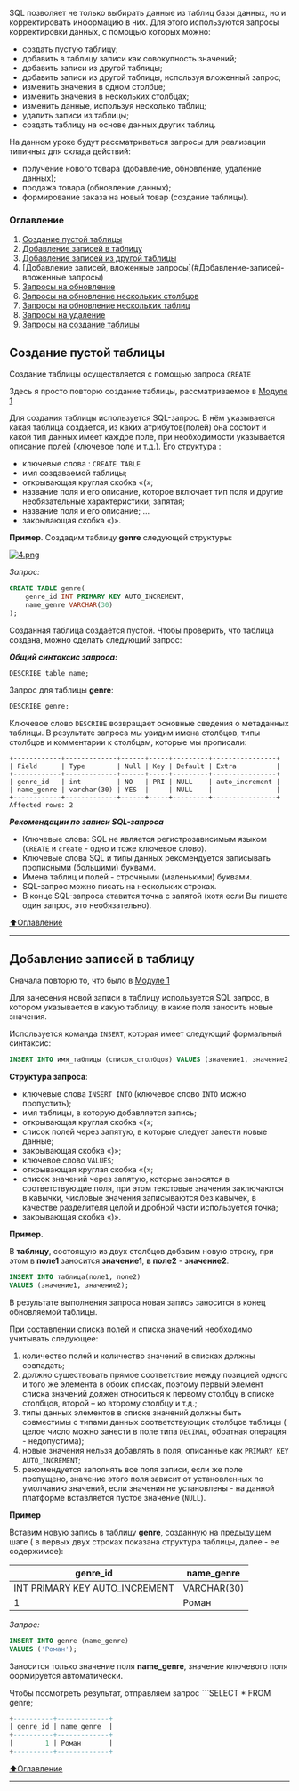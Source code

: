SQL позволяет не только выбирать данные из таблиц базы данных, но и корректировать информацию в них. 
Для этого используются запросы корректировки данных, с помощью которых можно:
- создать пустую таблицу;
- добавить в таблицу записи как совокупность значений;
- добавить записи из другой таблицы;
- добавить записи из другой таблицы, используя вложенный запрос;
- изменить значения в одном столбце;
- изменить значения в нескольких столбцах;
- изменить данные, используя несколько таблиц;
- удалить записи из таблицы;
- создать таблицу на основе данных других таблиц.


На данном уроке будут рассматриваться запросы для реализации типичных для склада действий:
- получение нового товара (добавление, обновление, удаление данных);
- продажа товара (обновление данных);
- формирование заказа на новый товар (создание таблицы).

### Оглавление
1. [Создание пустой таблицы](#Создание-пустой-таблицы)
2. [Добавление записей в таблицу](#Добавление-записей-в-таблицу)
3. [Добавление записей из другой таблицы](#Добавление-записей-из-другой-таблицы)
4. [Добавление записей, вложенные запросы](#Добавление-записей-вложенные запросы)
5. [Запросы на обновление](#Запросы-на-обновление)
6. [Запросы на обновление нескольких столбцов](#Запросы-на-обновление-нескольких-столбцов)
7. [Запросы на обновление нескольких таблиц](#Запросы-на-обновление-нескольких-таблиц)
8. [Запросы на удаление](#Запросы-на-удаление)
9. [Запросы на создание таблицы](#Запросы-на-создание-таблицы)

## Создание пустой таблицы
Создание таблицы осуществляется с помощью запроса ```CREATE```

Здесь я просто повторю создание таблицы, рассматриваемое в [Модуле 1](https://github.com/Egessihora/SQL_RelationalDB/blob/master/Stepik/Modul_1_Основы%20реляционной%20модели%20и%20SQL/1.1%20Отношение%20(таблица)/Отношение%20(таблица)_Теория.md)

Для создания таблицы используется SQL-запрос. В нём указывается какая таблица создается, из каких атрибутов(полей) она состоит и какой тип данных имеет 
каждое поле, при необходимости указывается описание полей (ключевое поле и т.д.). Его структура :

- ключевые слова : ```CREATE TABLE```
- имя создаваемой таблицы;
- открывающая круглая скобка «(»;
- название поля и его описание, которое включает тип поля и другие необязательные характеристики;
запятая;
- название поля и его описание;
...
- закрывающая скобка «)».

**Пример**. Создадим таблицу **genre** следующей структуры:

[![4.png](https://i.postimg.cc/RF16D3vd/4.png)](https://postimg.cc/Q9tdBd9K)

*Запрос:*

```sql
CREATE TABLE genre(
    genre_id INT PRIMARY KEY AUTO_INCREMENT, 
    name_genre VARCHAR(30)
);
```
Созданная таблица создаётся пустой. Чтобы проверить, что таблица создана, можно сделать следующий запрос:

***Общий синтаксис запроса:***

```SQL
DESCRIBE table_name;
```

Запрос для таблицы **genre**:

```SQL
DESCRIBE genre;
```

Ключевое слово ```DESCRIBE``` возвращает основные сведения о метаданных таблицы. 
В результате запроса мы увидим имена столбцов, типы столбцов и комментарии к столбцам, которые мы прописали: 

```
+------------+-------------+------+-----+---------+----------------+
| Field      | Type        | Null | Key | Default | Extra          |
+------------+-------------+------+-----+---------+----------------+
| genre_id   | int         | NO   | PRI | NULL    | auto_increment |
| name_genre | varchar(30) | YES  |     | NULL    |                |
+------------+-------------+------+-----+---------+----------------+
Affected rows: 2
```

***Рекомендации по записи SQL-запроса***

- Ключевые слова: SQL не является регистрозависимым языком (```CREATE``` и ```create``` - одно и тоже ключевое слово). 
- Ключевые слова SQL и типы данных рекомендуется  записывать прописными (большими) буквами.
- Имена таблиц и полей - строчными (маленькими) буквами.
- SQL-запрос можно писать на нескольких строках.
- В конце SQL-запроса ставится точка с запятой (хотя если Вы пишете один запрос, это необязательно).

[:arrow_up:Оглавление](#Оглавление)
___
## Добавление записей в таблицу
Сначала повторю то, что было в [Модуле 1](https://stepik.org/lesson/297508/step/9?unit=279268)

Для занесения новой записи в таблицу используется SQL запрос, в котором указывается в какую таблицу, в какие поля заносить новые значения.

Используется команда ```INSERT```, которая имеет следующий формальный синтаксис:

```sql
INSERT INTO имя_таблицы (список_столбцов) VALUES (значение1, значение2, ... значениеN)
```

**Структура запроса**:

- ключевые слова ```INSERT INTO``` (ключевое слово ```INTO``` можно пропустить);
- имя таблицы, в которую добавляется запись;
- открывающая круглая скобка «(»;
- список полей через запятую, в которые следует занести новые данные;
- закрывающая скобка «)»;
- ключевое слово ```VALUES```;
- открывающая круглая скобка «(»;
- список значений через запятую, которые заносятся в соответствующие поля, при этом текстовые значения заключаются в кавычки, числовые значения записываются без кавычек, в качестве разделителя целой и дробной части используется точка;
- закрывающая скобка «)».


**Пример.** 

В **таблицу**, состоящую из двух столбцов добавим новую строку, при этом в **поле1** заносится **значение1**,  **в поле2** - **значение2**.

```sql
INSERT INTO таблица(поле1, поле2) 
VALUES (значение1, значение2);
```

В результате выполнения запроса новая запись заносится в конец обновляемой таблицы.


При составлении списка полей и списка значений необходимо учитывать следующее:

1. количество полей и количество значений в списках должны совпадать;
2. должно существовать прямое соответствие между позицией одного и того же элемента в обоих списках, поэтому первый элемент списка значений должен относиться к первому столбцу в списке столбцов, второй – ко второму столбцу и т.д.;
3. типы данных элементов в списке значений должны быть совместимы с типами данных соответствующих столбцов таблицы ( целое число можно занести в поле типа ```DECIMAL```, обратная операция - недопустима);
4. новые значения нельзя добавлять в поля, описанные как ```PRIMARY KEY``` ```AUTO_INCREMENT```;
5. рекомендуется заполнять все поля записи, если же поле пропущено, значение этого поля зависит от установленных по умолчанию значений, если значения не установлены - на данной платформе вставляется пустое значение (```NULL```).

**Пример**

Вставим новую запись в таблицу **genre**, созданную на предыдущем шаге ( в первых двух строках показана структура таблицы, далее - ее содержимое):

| genre_id                     | name_genre   |
|------------------------------|--------------|
|INT PRIMARY KEY AUTO_INCREMENT|VARCHAR(30)   |
|1                             |Роман         |

*Запрос:*

```sql
INSERT INTO genre (name_genre) 
VALUES ('Роман');
```

Заносится только значение поля **name_genre**, значение ключевого поля формируется автоматически.

Чтобы посмотреть результат, отправляем запрос ```SELECT * FROM genre;

```SQL
+----------+-------------+
| genre_id | name_genre  |
+----------+-------------+
|        1 | Роман       |
+----------+-------------+
```

[:arrow_up:Оглавление](#Оглавление)
___
